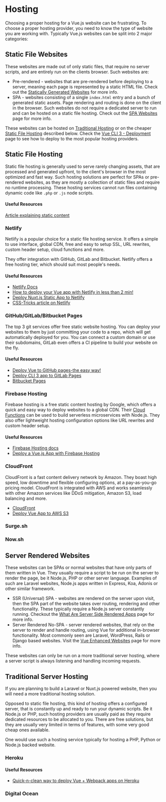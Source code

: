 # Hosting

Choosing a proper hosting for a Vue.js website can be frustrating. To choose a proper hosting provider, you need to know the type of website you are working with. Typically Vue.js websites can be split into 2 major categories:

## Static File Websites

These websites are made out of only static files, that require no server scripts, and are entirely run on the clients browser. Such websites are:

* Pre-rendered - websites that are pre-rendered before deploying to a server, meaning each page is represented by a static HTML file. Check out the [Statically Generated Websites](../learning/how-to-learn-vue.md#statically-generated-websites) for more info.
* SPA - websites consisting of a single `index.html` entry and a bunch of generated static assets. Page rendering and routing is done on the client in the browser. Such websites do not require a dedicated server to run and can be hosted on a static file hosting. Check out the [SPA Websites](../learning/how-to-learn-vue.md#spa-websites) page for more info.

These websites can be hosted on [Traditional Hosting](#traditional-server-hosting) or on the cheaper [Static File Hosting](#static-file-hosting) described below. Check the [Vue CLI 3 - Deployment](https://cli.vuejs.org/guide/deployment.html) page to see how to deploy to the most popular hosting providers.

## Static File Hosting

Static file hosting is generally used to serve rarely changing assets, that are processed and generated upfront, to the client's browser in the most optimized and fast way. Such hosting solutions are perfect for SPAs or pre-rendered websites, as they are mostly a collection of static files and require no runtime processing. These hosting services cannot run files containing dynamic code like `.php` or `.js` node scripts.

#### Useful Resources

[Article explaining static content](https://www.maxcdn.com/one/visual-glossary/static-content/)

### Netlify

Netlify is a popular choice for a static file hosting service. It offers a simple to use interface, global CDN, free and easy to setup SSL, URL rewrites, custom header setup, cloud functions and more.

They offer integration with GitHub, GitLab and Bitbucket. Netlify offers a free hosting tier, which should suit most people's needs.

#### Useful Resources

* [Netlify Docs](https://netlify.com)
* [How to deploy your Vue app with Netlify in less than 2 min!](https://medium.com/vuejoy/how-to-deploy-your-vue-app-with-netlify-in-less-than-2-min-d6ab26c6557d)
* [Deploy Nuxt.js Static App to Netlify](https://vueschool.io/lessons/deploy-nuxtjs-app-to-netlify)
* [CSS-Tricks article on Netlify](https://css-tricks.com/static-file-hosting-doesnt-have-to-be-so-static/)

### GitHub/GitLab/Bitbucket Pages

The top 3 git services offer free static website hosting. You can deploy your websites to them by just committing your code to a repo, which will get automatically deployed for you. You can connect a custom domain or use their subdomains, GitLab even offers a CI pipeline to build your website on the fly.

#### Useful Resources

* [Deploy Vue to GitHub pages-the easy way!](https://medium.com/@codetheorist/vue-up-your-github-pages-the-right-way-955486220418)
* [Deploy CLI 3 app to GitLab Pages](https://cli.vuejs.org/guide/deployment.html#gitlab-pages)
* [Bitbucket Pages](https://pages.bitbucket.io/) 

### Firebase Hosting

Firebase hosting is a free static content hosting by Google, which offers a quick and easy way to deploy websites to a global CDN. Their [Cloud Functions](https://firebase.google.com/docs/functions/) can be used to build serverless microservices with Node.js. They also offer lightweight hosting configuration options like URL rewrites and custom header setup.

#### Useful Resources

* [Firebase Hosting docs](https://firebase.google.com/docs/hosting/)
* [Deploy a Vue.js App with Firebase Hosting](https://medium.com/@ShayneOSullivan/deploy-a-vue-js-app-with-firebase-hosting-3fc420cf3998)

### CloudFront

CloudFront is a fast content delivery network by Amazon. They boast high speed, low downtime and flexible configuring options, at a pay-as-you-go pricing model. CloudFront is integrated with AWS and works seamlessly with other Amazon services like DDoS mitigation, Amazon S3, load balancing and more.

* [CloudFront](https://aws.amazon.com/cloudfront/)
* [Deploy Vue App to AWS S3](https://itnext.io/deploy-vue-app-to-aws-s3-1256ce03a7a2)

### Surge.sh

### Now.sh

## Server Rendered Websites

These websites can be SPAs or normal websites that have only parts of them written in Vue. They usually require a script to be run on the server to render the page, be it Node.js, PHP or other server language. Examples of such are Laravel websites, Node.js apps written in Express, Koa, Adonis or other similar framework.


* SSR (Universal) SPA - websites are rendered on the server upon visit, then the SPA part of the website takes over routing, rendering and other functionality. These typically require a Node.js server constantly running. Checkout the [What Are Server Side Rendered Apps](../learning/how-to-learn-vue.md#ssr-spa-websites) page for more info.
* Server Rendered No-SPA - server rendered websites, that rely on the server to render and handle routing, using Vue for additional in-browser functionality. Most commonly seen are Laravel, WordPress, Rails or Django based websites. Visit the [Vue Enhanced Websites](../learning/how-to-learn-vue.md#vue-enhanced-websites) page for more info.

These websites can only be run on a more traditional server hosting, where a server script is always listening and handling incoming requests.

## Traditional Server Hosting

If you are planning to build a Laravel or Nuxt.js powered website, then you will need a more traditional hosting solution.

Opposed to static file hosting, this kind of hosting offers a configured server, that is constantly up and ready to run your dynamic scripts. Be it Node.js or PHP, such hosting providers are usually paid as they require dedicated resources to be allocated to you. There are free solutions, but they are usually very limited in terms of features, with some very good cheap ones available.

One would use such a hosting service typically for hosting a PHP, Python or Node.js backed website. 

### Heroku

#### Useful Resources

* [Quick-n-clean way to deploy Vue + Webpack apps on Heroku](https://codeburst.io/quick-n-clean-way-to-deploy-vue-webpack-apps-on-heroku-b522d3904bc8)

### Digital Ocean
